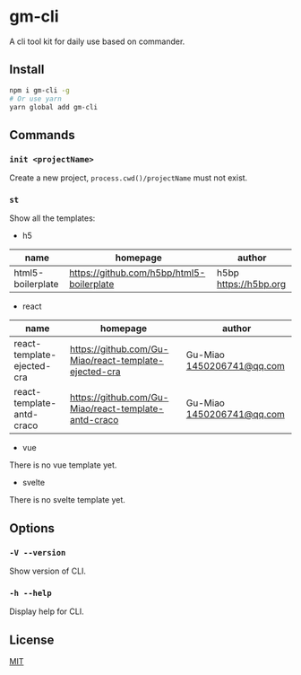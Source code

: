 # gm-cli

A cli tool kit for daily use based on commander.

## Install

```bash
npm i gm-cli -g
# Or use yarn
yarn global add gm-cli
```

## Commands

### `init <projectName>`

Create a new project, `process.cwd()/projectName` must not exist.

### `st`

Show all the templates:

- h5

| name              | homepage                                  | author                  |
| ----------------- | ----------------------------------------- | ----------------------- |
| html5-boilerplate | https://github.com/h5bp/html5-boilerplate | h5bp <https://h5bp.org> |

- react

| name                       | homepage                                              | author                      |
| -------------------------- | ----------------------------------------------------- | --------------------------- |
| react-template-ejected-cra | https://github.com/Gu-Miao/react-template-ejected-cra | Gu-Miao <1450206741@qq.com> |
| react-template-antd-craco  | https://github.com/Gu-Miao/react-template-antd-craco  | Gu-Miao <1450206741@qq.com> |

- vue

There is no vue template yet.

- svelte

There is no svelte template yet.

## Options

### `-V --version`

Show version of CLI.

### `-h --help`

Display help for CLI.

## License

[MIT](./LICENSE)
